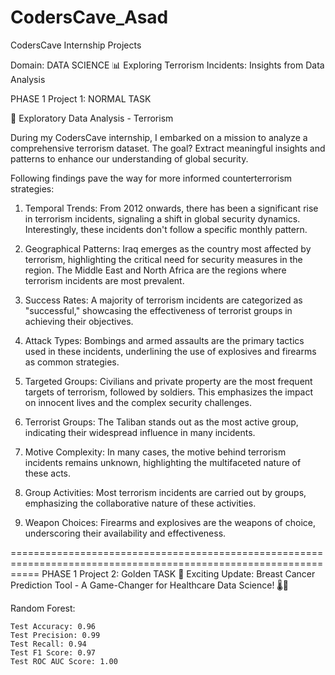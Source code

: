 # CodersCave_Asad
CodersCave Internship Projects

Domain: DATA SCIENCE
📊 Exploring Terrorism Incidents: Insights from Data Analysis

PHASE 1 Project 1: NORMAL TASK

🚀 Exploratory Data Analysis - Terrorism

During my CodersCave internship, I embarked on a mission to analyze a comprehensive terrorism dataset. The goal? Extract meaningful insights and patterns to enhance our understanding of global security.

Following findings pave the way for more informed counterterrorism strategies:

1. Temporal Trends: From 2012 onwards, there has been a significant rise in terrorism incidents, signaling a shift in global security dynamics. Interestingly, these incidents don't follow a specific monthly pattern.

2. Geographical Patterns: Iraq emerges as the country most affected by terrorism, highlighting the critical need for security measures in the region. The Middle East and North Africa are the regions where terrorism incidents are most prevalent.

3. Success Rates: A majority of terrorism incidents are categorized as "successful," showcasing the effectiveness of terrorist groups in achieving their objectives.

4. Attack Types: Bombings and armed assaults are the primary tactics used in these incidents, underlining the use of explosives and firearms as common strategies.

5. Targeted Groups: Civilians and private property are the most frequent targets of terrorism, followed by soldiers. This emphasizes the impact on innocent lives and the complex security challenges.

6. Terrorist Groups: The Taliban stands out as the most active group, indicating their widespread influence in many incidents.

7. Motive Complexity: In many cases, the motive behind terrorism incidents remains unknown, highlighting the multifaceted nature of these acts.

8. Group Activities: Most terrorism incidents are carried out by groups, emphasizing the collaborative nature of these activities.

9. Weapon Choices: Firearms and explosives are the weapons of choice, underscoring their availability and effectiveness.

=================================================================================================================
PHASE 1 Project 2: Golden TASK
📢 Exciting Update: Breast Cancer Prediction Tool - A Game-Changer for Healthcare Data Science! 🌡️🔬

Random Forest:

    Test Accuracy: 0.96
    Test Precision: 0.99
    Test Recall: 0.94
    Test F1 Score: 0.97
    Test ROC AUC Score: 1.00